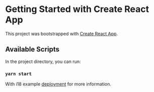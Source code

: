 # Getting Started with Create React App

This project was bootstrapped with [Create React App](https://github.com/facebook/create-react-app).

## Available Scripts

In the project directory, you can run:

### `yarn start`

With i18 example [deployment](https://github.com/jackykwandesign/react18-cra-rewired/tree/react-i18n) for more information.

